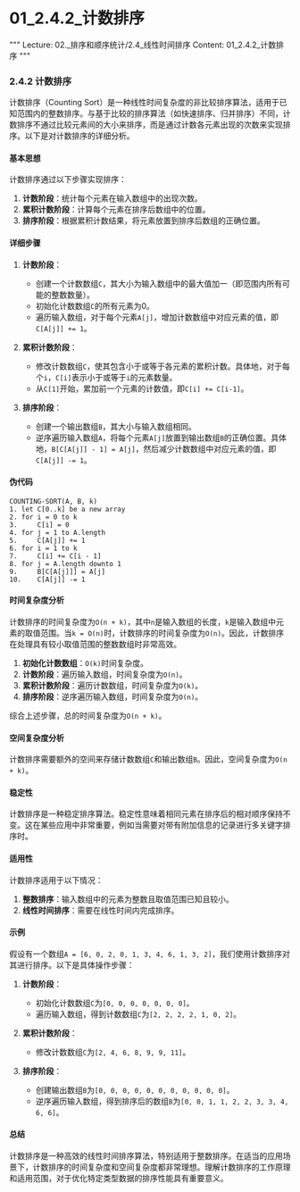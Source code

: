 # 01_2.4.2_计数排序

"""
Lecture: 02._排序和顺序统计/2.4_线性时间排序
Content: 01_2.4.2_计数排序
"""

### 2.4.2 计数排序

计数排序（Counting Sort）是一种线性时间复杂度的非比较排序算法，适用于已知范围内的整数排序。与基于比较的排序算法（如快速排序、归并排序）不同，计数排序不通过比较元素间的大小来排序，而是通过计数各元素出现的次数来实现排序。以下是对计数排序的详细分析。

#### 基本思想

计数排序通过以下步骤实现排序：
1. **计数阶段**：统计每个元素在输入数组中的出现次数。
2. **累积计数阶段**：计算每个元素在排序后数组中的位置。
3. **排序阶段**：根据累积计数结果，将元素放置到排序后数组的正确位置。

#### 详细步骤

1. **计数阶段**：
   - 创建一个计数数组`C`，其大小为输入数组中的最大值加一（即范围内所有可能的整数数量）。
   - 初始化计数数组`C`的所有元素为0。
   - 遍历输入数组，对于每个元素`A[j]`，增加计数数组中对应元素的值，即`C[A[j]] += 1`。

2. **累积计数阶段**：
   - 修改计数数组`C`，使其包含小于或等于各元素的累积计数。具体地，对于每个`i`，`C[i]`表示小于或等于`i`的元素数量。
   - 从`C[1]`开始，累加前一个元素的计数值，即`C[i] += C[i-1]`。

3. **排序阶段**：
   - 创建一个输出数组`B`，其大小与输入数组相同。
   - 逆序遍历输入数组`A`，将每个元素`A[j]`放置到输出数组`B`的正确位置。具体地，`B[C[A[j]] - 1] = A[j]`，然后减少计数数组中对应元素的值，即`C[A[j]] -= 1`。

#### 伪代码
```
COUNTING-SORT(A, B, k)
1. let C[0..k] be a new array
2. for i = 0 to k
3.     C[i] = 0
4. for j = 1 to A.length
5.     C[A[j]] += 1
6. for i = 1 to k
7.     C[i] += C[i - 1]
8. for j = A.length downto 1
9.     B[C[A[j]]] = A[j]
10.    C[A[j]] -= 1
```

#### 时间复杂度分析

计数排序的时间复杂度为`O(n + k)`，其中`n`是输入数组的长度，`k`是输入数组中元素的取值范围。当`k = O(n)`时，计数排序的时间复杂度为`O(n)`。因此，计数排序在处理具有较小取值范围的整数数组时非常高效。

1. **初始化计数数组**：`O(k)`时间复杂度。
2. **计数阶段**：遍历输入数组，时间复杂度为`O(n)`。
3. **累积计数阶段**：遍历计数数组，时间复杂度为`O(k)`。
4. **排序阶段**：逆序遍历输入数组，时间复杂度为`O(n)`。

综合上述步骤，总的时间复杂度为`O(n + k)`。

#### 空间复杂度分析

计数排序需要额外的空间来存储计数数组`C`和输出数组`B`。因此，空间复杂度为`O(n + k)`。

#### 稳定性

计数排序是一种稳定排序算法。稳定性意味着相同元素在排序后的相对顺序保持不变。这在某些应用中非常重要，例如当需要对带有附加信息的记录进行多关键字排序时。

#### 适用性

计数排序适用于以下情况：
1. **整数排序**：输入数组中的元素为整数且取值范围已知且较小。
2. **线性时间排序**：需要在线性时间内完成排序。

#### 示例

假设有一个数组`A = [6, 0, 2, 0, 1, 3, 4, 6, 1, 3, 2]`，我们使用计数排序对其进行排序。以下是具体操作步骤：

1. **计数阶段**：
   - 初始化计数数组`C`为`[0, 0, 0, 0, 0, 0, 0]`。
   - 遍历输入数组，得到计数数组`C`为`[2, 2, 2, 2, 1, 0, 2]`。

2. **累积计数阶段**：
   - 修改计数数组`C`为`[2, 4, 6, 8, 9, 9, 11]`。

3. **排序阶段**：
   - 创建输出数组`B`为`[0, 0, 0, 0, 0, 0, 0, 0, 0, 0, 0]`。
   - 逆序遍历输入数组，得到排序后的数组`B`为`[0, 0, 1, 1, 2, 2, 3, 3, 4, 6, 6]`。

#### 总结

计数排序是一种高效的线性时间排序算法，特别适用于整数排序。在适当的应用场景下，计数排序的时间复杂度和空间复杂度都非常理想。理解计数排序的工作原理和适用范围，对于优化特定类型数据的排序性能具有重要意义。
